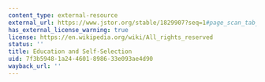 ```yaml
---
content_type: external-resource
external_url: https://www.jstor.org/stable/1829907?seq=1#page_scan_tab_contents
has_external_license_warning: true
license: https://en.wikipedia.org/wiki/All_rights_reserved
status: ''
title: Education and Self-Selection
uid: 7f3b5948-1a24-4601-8986-33e093ae4d90
wayback_url: ''
---
```

